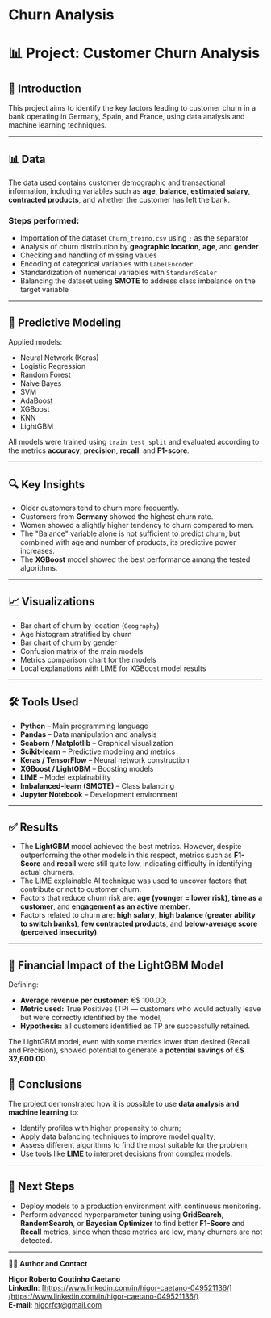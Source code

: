 # Churn Analysis

# 📊 Project: Customer Churn Analysis

## 📝 Introduction

This project aims to identify the key factors leading to customer churn in a bank operating in Germany, Spain, and France, using data analysis and machine learning techniques.

---

## 📊 Data

The data used contains customer demographic and transactional information, including variables such as **age**, **balance**, **estimated salary**, **contracted products**, and whether the customer has left the bank.

### Steps performed:
- Importation of the dataset `Churn_treino.csv` using `;` as the separator
- Analysis of churn distribution by **geographic location**, **age**, and **gender**
- Checking and handling of missing values
- Encoding of categorical variables with `LabelEncoder`
- Standardization of numerical variables with `StandardScaler`
- Balancing the dataset using **SMOTE** to address class imbalance on the target variable

---

## 🤖 Predictive Modeling

Applied models:
- Neural Network (Keras)
- Logistic Regression
- Random Forest
- Naive Bayes
- SVM
- AdaBoost
- XGBoost
- KNN
- LightGBM

All models were trained using `train_test_split` and evaluated according to the metrics **accuracy**, **precision**, **recall**, and **F1-score**.

---

## 🔍 Key Insights

- Older customers tend to churn more frequently.
- Customers from **Germany** showed the highest churn rate.
- Women showed a slightly higher tendency to churn compared to men.
- The "Balance" variable alone is not sufficient to predict churn, but combined with age and number of products, its predictive power increases.
- The **XGBoost** model showed the best performance among the tested algorithms.

---

## 📈 Visualizations

- Bar chart of churn by location (`Geography`)
- Age histogram stratified by churn
- Bar chart of churn by gender
- Confusion matrix of the main models
- Metrics comparison chart for the models
- Local explanations with LIME for XGBoost model results

---

## 🛠️ Tools Used

- **Python** – Main programming language  
- **Pandas** – Data manipulation and analysis  
- **Seaborn / Matplotlib** – Graphical visualization  
- **Scikit-learn** – Predictive modeling and metrics  
- **Keras / TensorFlow** – Neural network construction  
- **XGBoost / LightGBM** – Boosting models  
- **LIME** – Model explainability  
- **Imbalanced-learn (SMOTE)** – Class balancing  
- **Jupyter Notebook** – Development environment  

---

## ✅ Results

- The **LightGBM** model achieved the best metrics. However, despite outperforming the other models in this respect, metrics such as **F1-Score** and **recall** were still quite low, indicating difficulty in identifying actual churners.
- The LIME explainable AI technique was used to uncover factors that contribute or not to customer churn.
- Factors that reduce churn risk are: **age (younger = lower risk)**, **time as a customer**, and **engagement as an active member**.
- Factors related to churn are: **high salary**, **high balance (greater ability to switch banks)**, **few contracted products**, and **below-average score (perceived insecurity)**.

---

## 💼 Financial Impact of the LightGBM Model

Defining:

- **Average revenue per customer:** €$ 100.00;
- **Metric used:** True Positives (TP) — customers who would actually leave but were correctly identified by the model;
- **Hypothesis:** all customers identified as TP are successfully retained.

The LightGBM model, even with some metrics lower than desired (Recall and Precision), showed potential to generate a **potential savings of €$ 32,600.00**

## 🧠 Conclusions

The project demonstrated how it is possible to use **data analysis and machine learning** to:

- Identify profiles with higher propensity to churn;
- Apply data balancing techniques to improve model quality;
- Assess different algorithms to find the most suitable for the problem;
- Use tools like **LIME** to interpret decisions from complex models.

---

## 🔄 Next Steps

- Deploy models to a production environment with continuous monitoring.
- Perform advanced hyperparameter tuning using **GridSearch**, **RandomSearch**, or **Bayesian Optimizer** to find better **F1-Score** and **Recall** metrics, since when these metrics are low, many churners are not detected.

---

🧑‍💻 **Author and Contact**

**Higor Roberto Coutinho Caetano**  
**LinkedIn**: [https://www.linkedin.com/in/higor-caetano-049521136/](https://www.linkedin.com/in/higor-caetano-049521136/)  
**E-mail**: higorfct@gmail.com  
